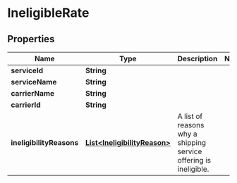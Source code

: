 
# IneligibleRate

## Properties
Name | Type | Description | Notes
------------ | ------------- | ------------- | -------------
**serviceId** | **String** |  | 
**serviceName** | **String** |  | 
**carrierName** | **String** |  | 
**carrierId** | **String** |  | 
**ineligibilityReasons** | [**List&lt;IneligibilityReason&gt;**](IneligibilityReason.md) | A list of reasons why a shipping service offering is ineligible. | 



